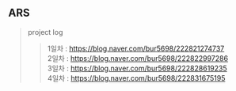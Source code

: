 ## ARS

> project log
>
> > 1일차 : https://blog.naver.com/bur5698/222821274737  
> > 2일차 : https://blog.naver.com/bur5698/222822997286  
> > 3일차 : https://blog.naver.com/bur5698/222828619235  
> > 4일차 : https://blog.naver.com/bur5698/222831675195

